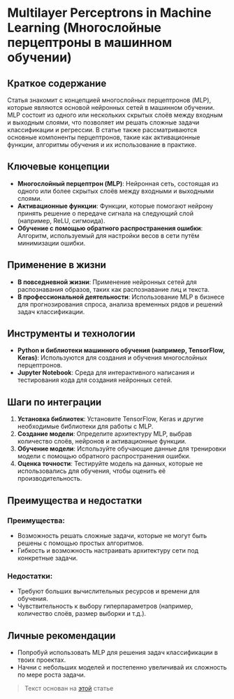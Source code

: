# Multilayer Perceptrons in Machine Learning (Многослойные перцептроны в машинном обучении)

## Краткое содержание
Статья знакомит с концепцией многослойных перцептронов (MLP), которые являются основой нейронных сетей в машинном обучении. MLP состоит из одного или нескольких скрытых слоёв между входным и выходным слоями, что позволяет им решать сложные задачи классификации и регрессии. В статье также рассматриваются основные компоненты перцептронов, такие как активационные функции, алгоритмы обучения и их использование в практике.

## Ключевые концепции
- **Многослойный перцептрон (MLP)**: Нейронная сеть, состоящая из одного или более скрытых слоёв между входными и выходными слоями.
- **Активационные функции**: Функции, которые помогают нейрону принять решение о передаче сигнала на следующий слой (например, ReLU, сигмоида).
- **Обучение с помощью обратного распространения ошибки**: Алгоритм, используемый для настройки весов в сети путём минимизации ошибки.

## Применение в жизни
- **В повседневной жизни**: Применение нейронных сетей для распознавания образов, таких как распознавание лиц и текста.
- **В профессиональной деятельности**: Использование MLP в бизнесе для прогнозирования спроса, анализа временных рядов и решений задач классификации.

## Инструменты и технологии
- **Python и библиотеки машинного обучения (например, TensorFlow, Keras)**: Используются для создания и обучения многослойных перцептронов.
- **Jupyter Notebook**: Среда для интерактивного написания и тестирования кода для создания нейронных сетей.

## Шаги по интеграции
1. **Установка библиотек**: Установите TensorFlow, Keras и другие необходимые библиотеки для работы с MLP.
2. **Создание модели**: Определите архитектуру MLP, выбрав количество слоёв, нейронов и активационные функции.
3. **Обучение модели**: Используйте обучающие данные для тренировки модели с помощью обратного распространения ошибки.
4. **Оценка точности**: Тестируйте модель на данных, которые не использовались для обучения, чтобы оценить её производительность.

## Преимущества и недостатки
### Преимущества:
- Возможность решать сложные задачи, которые не могут быть решены с помощью простых алгоритмов.
- Гибкость и возможность настраивать архитектуру сети под конкретные задачи.

### Недостатки:
- Требуют больших вычислительных ресурсов и времени для обучения.
- Чувствительность к выбору гиперпараметров (например, количество слоёв, размер выборки и т.д.).

## Личные рекомендации
- Попробуй использовать MLP для решения задач классификации в твоих проектах. 
- Начни с небольших моделей и постепенно увеличивай их сложность по мере роста задачи.

> Текст основан на [этой](https://www.datacamp.com/tutorial/multilayer-perceptrons-in-machine-learning) статье